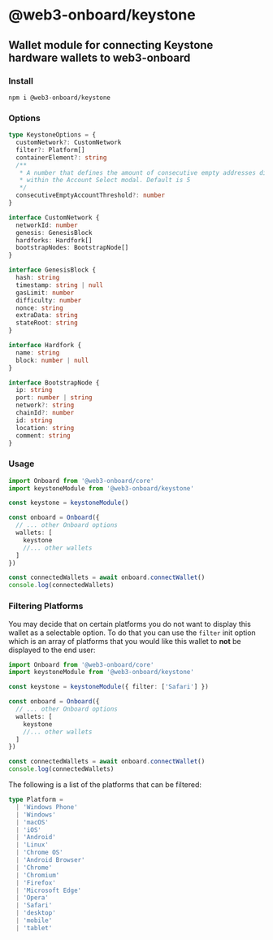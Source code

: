 # @web3-onboard/keystone

## Wallet module for connecting Keystone hardware wallets to web3-onboard

### Install

`npm i @web3-onboard/keystone`

### Options

```typescript
type KeystoneOptions = {
  customNetwork?: CustomNetwork
  filter?: Platform[]
  containerElement?: string
  /**
   * A number that defines the amount of consecutive empty addresses displayed
   * within the Account Select modal. Default is 5
   */
  consecutiveEmptyAccountThreshold?: number
}

interface CustomNetwork {
  networkId: number
  genesis: GenesisBlock
  hardforks: Hardfork[]
  bootstrapNodes: BootstrapNode[]
}

interface GenesisBlock {
  hash: string
  timestamp: string | null
  gasLimit: number
  difficulty: number
  nonce: string
  extraData: string
  stateRoot: string
}

interface Hardfork {
  name: string
  block: number | null
}

interface BootstrapNode {
  ip: string
  port: number | string
  network?: string
  chainId?: number
  id: string
  location: string
  comment: string
}
```

### Usage

```typescript
import Onboard from '@web3-onboard/core'
import keystoneModule from '@web3-onboard/keystone'

const keystone = keystoneModule()

const onboard = Onboard({
  // ... other Onboard options
  wallets: [
    keystone
    //... other wallets
  ]
})

const connectedWallets = await onboard.connectWallet()
console.log(connectedWallets)
```

### Filtering Platforms

You may decide that on certain platforms you do not want to display this wallet as a selectable option. To do that you can use the `filter` init option which is an array of platforms that you would like this wallet to **not** be displayed to the end user:

```typescript
import Onboard from '@web3-onboard/core'
import keystoneModule from '@web3-onboard/keystone'

const keystone = keystoneModule({ filter: ['Safari'] })

const onboard = Onboard({
  // ... other Onboard options
  wallets: [
    keystone
    //... other wallets
  ]
})

const connectedWallets = await onboard.connectWallet()
console.log(connectedWallets)
```

The following is a list of the platforms that can be filtered:

```typescript
type Platform =
  | 'Windows Phone'
  | 'Windows'
  | 'macOS'
  | 'iOS'
  | 'Android'
  | 'Linux'
  | 'Chrome OS'
  | 'Android Browser'
  | 'Chrome'
  | 'Chromium'
  | 'Firefox'
  | 'Microsoft Edge'
  | 'Opera'
  | 'Safari'
  | 'desktop'
  | 'mobile'
  | 'tablet'
```
